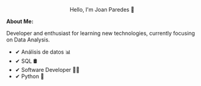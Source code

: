 <div align="center">
 Hello, I'm Joan Paredes 👋
</div>

<b>About Me:</b>
<p>
Developer and enthusiast for learning new technologies, currently focusing on Data Analysis.
</p>
<ul>
 <li display ="none">✔ Análisis de datos 📊 </li>
 <li>✔ SQL 🛢️</li>
 <li>✔ Software Developer 👨‍💻</li>
 <li>✔ Python 🐍 </li>
 </ul>
<!--
**JoanBEnd/JoanBEnd** is a ✨ _special_ ✨ repository because its `README.md` (this file) appears on your GitHub profile.

Here are some ideas to get you started:

- 🔭 I’m currently working on ...
- 🌱 I’m currently learning ...
- 👯 I’m looking to collaborate on ...
- 🤔 I’m looking for help with ...
- 💬 Ask me about ...
- 📫 How to reach me: ...
- 😄 Pronouns: ...
- ⚡ Fun fact: ...
-->
